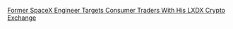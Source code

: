 [Former SpaceX Engineer Targets Consumer Traders With His LXDX Crypto Exchange](https://cointelegraph.com/news/former-spacex-engineer-targets-consumer-traders-with-his-lxdx-crypto-exchange)